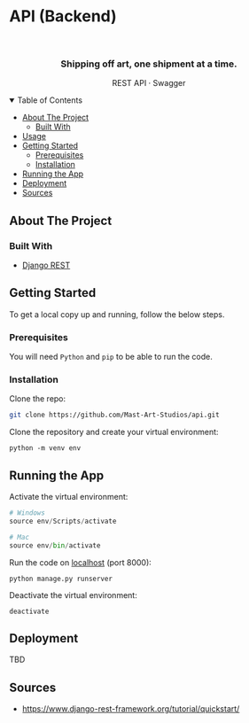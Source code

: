 # API (Backend)

<br />
<p align="center">
  <a href="https://github.com/Mast-Art-Studios">
    <!--<img src="images/logo.png" alt="Logo">-->
  </a>

  <h3 align="center">Shipping off art, one shipment at a time.</h3>

  <p align="center">
    REST API · Swagger
  </p>
</p>

<details open="open">
  <summary>Table of Contents</summary>
  <ul>
    <li>
      <a href="#about-the-project">About The Project</a>
      <ul>
        <li><a href="#built-with">Built With</a></li>
      </ul>
    </li>
    <li><a href="#usage">Usage</a></li>
    <li>
      <a href="#getting-started">Getting Started</a>
      <ul>
        <li><a href="#prerequisites">Prerequisites</a></li>
        <li><a href="#installation">Installation</a></li>
      </ul>
    </li>
    <li><a href="#running-the-app">Running the App</a></li>
    <li><a href="#deployment">Deployment</a></li>
    <li><a href="#sources">Sources</a></li>

  </ul>
</details>

## About The Project

### Built With

- [Django REST](https://www.django-rest-framework.org/)

## Getting Started

To get a local copy up and running, follow the below steps.

### Prerequisites

You will need `Python` and `pip` to be able to run the code.

### Installation

Clone the repo:

```sh
git clone https://github.com/Mast-Art-Studios/api.git
```

Clone the repository and create your virtual environment:
```
python -m venv env
```

## Running the App

Activate the virtual environment:
```python
# Windows
source env/Scripts/activate

# Mac
source env/bin/activate
```

Run the code on [localhost](http://127.0.0.1:8000/) (port 8000):
```
python manage.py runserver
```

Deactivate the virtual environment:
```
deactivate
```

## Deployment

TBD

## Sources
* https://www.django-rest-framework.org/tutorial/quickstart/
